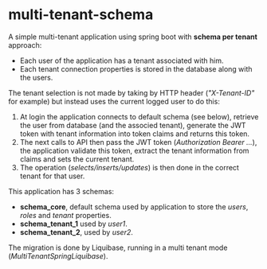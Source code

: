 # multi-tenant-schema

A simple multi-tenant application using spring boot with **schema per tenant** approach:
* Each user of the application has a tenant associated with him.
* Each tenant connection properties is stored in the database along with the users.

The tenant selection is not made by taking by HTTP header (_"X-Tenant-ID"_ for example) but instead uses the current logged user to do this:
1. At login the application connects to default schema (see below), retrieve the user from database (and the associed tenant), generate the JWT token with tenant information into token claims and returns this token.
2. The next calls to API then pass the JWT token (_Authorization Bearer ..._), the application validate this token, extract the tenant information from claims and sets the current tenant.
3. The operation (_selects/inserts/updates_) is then done in the correct tenant for that user.

This application has 3 schemas:
* **schema_core**, default schema used by application to store the _users_, _roles_ and _tenant_ properties.
* **schema_tenant_1** used by _user1_.
* **schema_tenant_2**, used by _user2_.

The migration is done by Liquibase, running in a multi tenant mode (_MultiTenantSpringLiquibase_).
